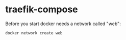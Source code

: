 # traefik-compose

Before you start docker needs a network called "web":

`docker network create web`
